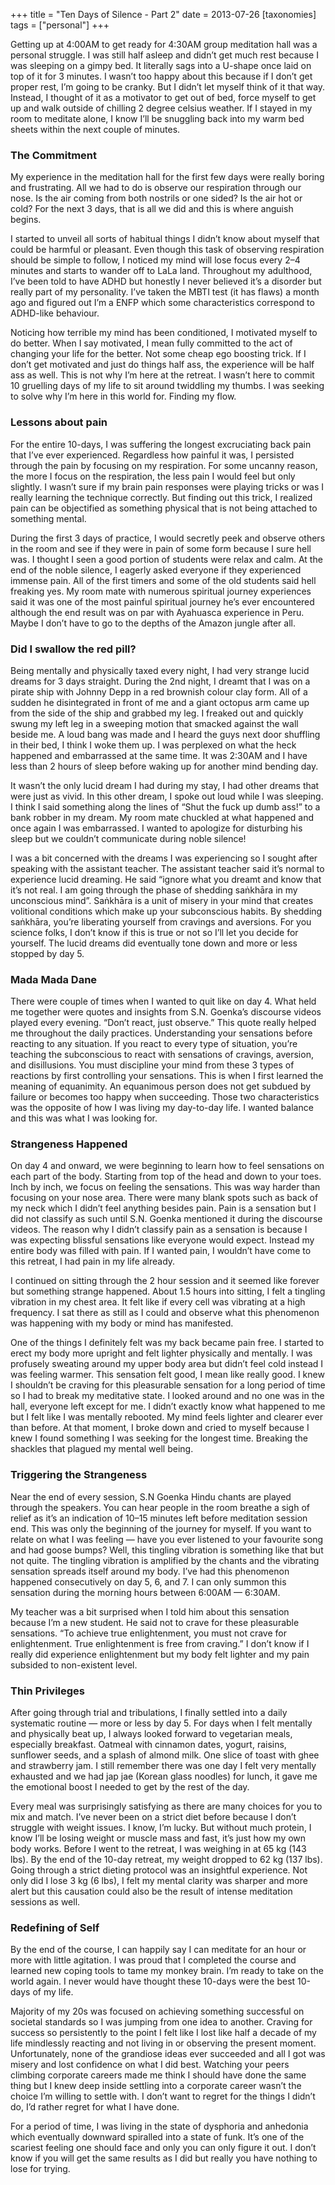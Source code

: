+++
title = "Ten Days of Silence - Part 2"
date = 2013-07-26
[taxonomies]
tags = ["personal"]
+++

Getting up at 4:00AM to get ready for 4:30AM group meditation hall was a personal struggle. I was still half asleep and didn’t get much rest because I was sleeping on a gimpy bed. It literally sags into a U-shape once laid on top of it for 3 minutes. I wasn’t too happy about this because if I don’t get proper rest, I’m going to be cranky. But I didn’t let myself think of it that way. Instead, I thought of it as a motivator to get out of bed, force myself to get up and walk outside of chilling 2 degree celsius weather. If I stayed in my room to meditate alone, I know I’ll be snuggling back into my warm bed sheets within the next couple of minutes.

### The Commitment

My experience in the meditation hall for the first few days were really boring and frustrating. All we had to do is observe our respiration through our nose. Is the air coming from both nostrils or one sided? Is the air hot or cold? For the next 3 days, that is all we did and this is where anguish begins.

I started to unveil all sorts of habitual things I didn’t know about myself that could be harmful or pleasant. Even though this task of observing respiration should be simple to follow, I noticed my mind will lose focus every 2–4 minutes and starts to wander off to LaLa land. Throughout my adulthood, I’ve been told to have ADHD but honestly I never believed it’s a disorder but really part of my personality. I’ve taken the MBTI test (it has flaws) a month ago and figured out I’m a ENFP which some characteristics correspond to ADHD-like behaviour.

Noticing how terrible my mind has been conditioned, I motivated myself to do better. When I say motivated, I mean fully committed to the act of changing your life for the better. Not some cheap ego boosting trick. If I don’t get motivated and just do things half ass, the experience will be half ass as well. This is not why I’m here at the retreat. I wasn’t here to commit 10 gruelling days of my life to sit around twiddling my thumbs. I was seeking to solve why I’m here in this world for. Finding my flow.

### Lessons about pain

For the entire 10-days, I was suffering the longest excruciating back pain that I’ve ever experienced. Regardless how painful it was, I persisted through the pain by focusing on my respiration. For some uncanny reason, the more I focus on the respiration, the less pain I would feel but only slightly. I wasn’t sure if my brain pain responses were playing tricks or was I really learning the technique correctly. But finding out this trick, I realized pain can be objectified as something physical that is not being attached to something mental.

During the first 3 days of practice, I would secretly peek and observe others in the room and see if they were in pain of some form because I sure hell was. I thought I seen a good portion of students were relax and calm. At the end of the noble silence, I eagerly asked everyone if they experienced immense pain. All of the first timers and some of the old students said hell freaking yes. My room mate with numerous spiritual journey experiences said it was one of the most painful spiritual journey he’s ever encountered although the end result was on par with Ayahuasca experience in Peru. Maybe I don’t have to go to the depths of the Amazon jungle after all.

### Did I swallow the red pill?

Being mentally and physically taxed every night, I had very strange lucid dreams for 3 days straight. During the 2nd night, I dreamt that I was on a pirate ship with Johnny Depp in a red brownish colour clay form. All of a sudden he disintegrated in front of me and a giant octopus arm came up from the side of the ship and grabbed my leg. I freaked out and quickly swung my left leg in a sweeping motion that smacked against the wall beside me. A loud bang was made and I heard the guys next door shuffling in their bed, I think I woke them up. I was perplexed on what the heck happened and embarrassed at the same time. It was 2:30AM and I have less than 2 hours of sleep before waking up for another mind bending day.

It wasn’t the only lucid dream I had during my stay, I had other dreams that were just as vivid. In this other dream, I spoke out loud while I was sleeping. I think I said something along the lines of “Shut the fuck up dumb ass!” to a bank robber in my dream. My room mate chuckled at what happened and once again I was embarrassed. I wanted to apologize for disturbing his sleep but we couldn’t communicate during noble silence!

I was a bit concerned with the dreams I was experiencing so I sought after speaking with the assistant teacher. The assistant teacher said it’s normal to experience lucid dreaming. He said “ignore what you dreamt and know that it’s not real. I am going through the phase of shedding saṅkhāra in my unconscious mind”. Saṅkhāra is a unit of misery in your mind that creates volitional conditions which make up your subconscious habits. By shedding saṅkhāra, you’re liberating yourself from cravings and aversions. For you science folks, I don’t know if this is true or not so I’ll let you decide for yourself. The lucid dreams did eventually tone down and more or less stopped by day 5.

### Mada Mada Dane

There were couple of times when I wanted to quit like on day 4. What held me together were quotes and insights from S.N. Goenka’s discourse videos played every evening. “Don’t react, just observe.” This quote really helped me throughout the daily practices. Understanding your sensations before reacting to any situation. If you react to every type of situation, you’re teaching the subconscious to react with sensations of cravings, aversion, and disillusions. You must discipline your mind from these 3 types of reactions by first controlling your sensations. This is when I first learned the meaning of equanimity. An equanimous person does not get subdued by failure or becomes too happy when succeeding. Those two characteristics was the opposite of how I was living my day-to-day life. I wanted balance and this was what I was looking for.

### Strangeness Happened

On day 4 and onward, we were beginning to learn how to feel sensations on each part of the body. Starting from top of the head and down to your toes. Inch by inch, we focus on feeling the sensations. This was way harder than focusing on your nose area. There were many blank spots such as back of my neck which I didn’t feel anything besides pain. Pain is a sensation but I did not classify as such until S.N. Goenka mentioned it during the discourse videos. The reason why I didn’t classify pain as a sensation is because I was expecting blissful sensations like everyone would expect. Instead my entire body was filled with pain. If I wanted pain, I wouldn’t have come to this retreat, I had pain in my life already.

I continued on sitting through the 2 hour session and it seemed like forever but something strange happened. About 1.5 hours into sitting, I felt a tingling vibration in my chest area. It felt like if every cell was vibrating at a high frequency. I sat there as still as I could and observe what this phenomenon was happening with my body or mind has manifested.

One of the things I definitely felt was my back became pain free. I started to erect my body more upright and felt lighter physically and mentally. I was profusely sweating around my upper body area but didn’t feel cold instead I was feeling warmer. This sensation felt good, I mean like really good. I knew I shouldn’t be craving for this pleasurable sensation for a long period of time so I had to break my meditative state. I looked around and no one was in the hall, everyone left except for me. I didn’t exactly know what happened to me but I felt like I was mentally rebooted. My mind feels lighter and clearer ever than before. At that moment, I broke down and cried to myself because I knew I found something I was seeking for the longest time. Breaking the shackles that plagued my mental well being.

### Triggering the Strangeness

Near the end of every session, S.N Goenka Hindu chants are played through the speakers. You can hear people in the room breathe a sigh of relief as it’s an indication of 10–15 minutes left before meditation session end. This was only the beginning of the journey for myself. If you want to relate on what I was feeling — have you ever listened to your favourite song and had goose bumps? Well, this tingling vibration is something like that but not quite. The tingling vibration is amplified by the chants and the vibrating sensation spreads itself around my body. I’ve had this phenomenon happened consecutively on day 5, 6, and 7. I can only summon this sensation during the morning hours between 6:00AM — 6:30AM.

My teacher was a bit surprised when I told him about this sensation because I’m a new student. He said not to crave for these pleasurable sensations. “To achieve true enlightenment, you must not crave for enlightenment. True enlightenment is free from craving.” I don’t know if I really did experience enlightenment but my body felt lighter and my pain subsided to non-existent level.

### Thin Privileges

After going through trial and tribulations, I finally settled into a daily systematic routine — more or less by day 5. For days when I felt mentally and physically beat up, I always looked forward to vegetarian meals, especially breakfast. Oatmeal with cinnamon dates, yogurt, raisins, sunflower seeds, and a splash of almond milk. One slice of toast with ghee and strawberry jam. I still remember there was one day I felt very mentally exhausted and we had jap jae (Korean glass noodles) for lunch, it gave me the emotional boost I needed to get by the rest of the day.

Every meal was surprisingly satisfying as there are many choices for you to mix and match. I’ve never been on a strict diet before because I don’t struggle with weight issues. I know, I’m lucky. But without much protein, I know I’ll be losing weight or muscle mass and fast, it’s just how my own body works. Before I went to the retreat, I was weighing in at 65 kg (143 lbs). By the end of the 10-day retreat, my weight dropped to 62 kg (137 lbs). Going through a strict dieting protocol was an insightful experience. Not only did I lose 3 kg (6 lbs), I felt my mental clarity was sharper and more alert but this causation could also be the result of intense meditation sessions as well.

### Redefining of Self

By the end of the course, I can happily say I can meditate for an hour or more with little agitation. I was proud that I completed the course and learned new coping tools to tame my monkey brain. I’m ready to take on the world again. I never would have thought these 10-days were the best 10-days of my life.

Majority of my 20s was focused on achieving something successful on societal standards so I was jumping from one idea to another. Craving for success so persistently to the point I felt like I lost like half a decade of my life mindlessly reacting and not living in or observing the present moment. Unfortunately, none of the grandiose ideas ever succeeded and all I got was misery and lost confidence on what I did best. Watching your peers climbing corporate careers made me think I should have done the same thing but I knew deep inside settling into a corporate career wasn’t the choice I’m willing to settle with. I don’t want to regret for the things I didn’t do, I’d rather regret for what I have done.

For a period of time, I was living in the state of dysphoria and anhedonia which eventually downward spiralled into a state of funk. It’s one of the scariest feeling one should face and only you can only figure it out. I don’t know if you will get the same results as I did but really you have nothing to lose for trying.